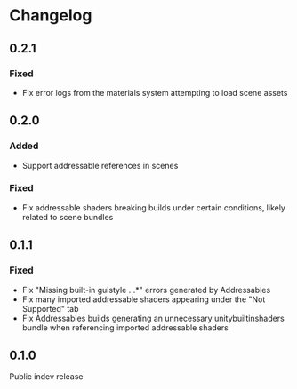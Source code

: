 # Changelog

## 0.2.1

### Fixed

- Fix error logs from the materials system attempting to load scene assets

## 0.2.0

### Added

- Support addressable references in scenes

### Fixed

- Fix addressable shaders breaking builds under certain conditions, likely related to scene bundles

## 0.1.1

### Fixed

- Fix "Missing built-in guistyle ...*" errors generated by Addressables
- Fix many imported addressable shaders appearing under the "Not Supported" tab
- Fix Addressables builds generating an unnecessary unitybuiltinshaders bundle when referencing imported addressable shaders

## 0.1.0

Public indev release